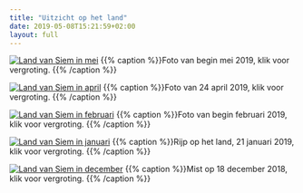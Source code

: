 ```yaml
---
title: "Uitzicht op het land"
date: 2019-05-08T15:21:59+02:00
layout: full
---
```



[![Land van Siem in mei](/images/overzicht_zonnestralen_small.jpg)](/images/overzicht_zonnestralen.jpg)
{{% caption %}}Foto van begin mei 2019, klik voor vergroting. {{% /caption %}}

[![Land van Siem in april](/images/uitzicht_april_small.jpg)](/images/uitzicht_april.jpg)
{{% caption %}}Foto van 24 april 2019, klik voor vergroting. {{% /caption %}}

[![Land van Siem in februari](/images/sneeuw-op-het-land-2feb2019.jpg)](/images/sneeuw-op-het-land-2feb2019.jpg)
{{% caption %}}Foto van begin februari 2019, klik voor vergroting. {{% /caption %}}

[![Land van Siem in januari](/images/rijp-op-het-land_small.jpg)](/images/rijp-op-het-land.jpg)
{{% caption %}}Rijp op het land, 21 januari 2019, klik voor vergroting. {{% /caption %}}

[![Land van Siem in december](/images/dauw_small.jpg)](/images/dauw.jpg)
{{% caption %}}Mist op 18 december 2018, klik voor vergroting. {{% /caption %}}
